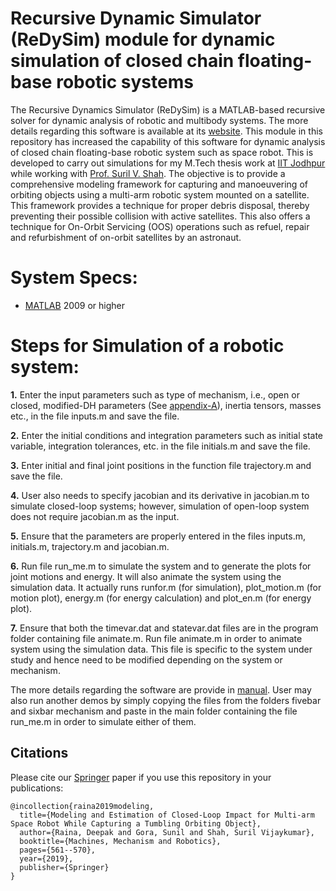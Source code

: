 # Recursive Dynamic Simulator (ReDySim) module for dynamic simulation of closed chain floating-base robotic systems
The Recursive Dynamics Simulator (ReDySim) is a MATLAB-based recursive solver for dynamic analysis of robotic and multibody systems. The more details regarding this software is available at its [website](http://redysim.weebly.com/). This module in this repository has increased the capability of this software for dynamic analysis of closed chain floating-base robotic system such as space robot. This is developed to carry out simulations for my M.Tech thesis work at [IIT Jodhpur](http://www.iitj.ac.in/) while working with [Prof. Suril V. Shah](http://surilshah.weebly.com/). The objective is to provide a comprehensive modeling framework for capturing and manoeuvering of orbiting objects using a multi-arm robotic system mounted on a satellite. This framework provides a technique for proper debris disposal, thereby preventing their possible collision with active satellites. This also offers a technique for On-Orbit Servicing (OOS) operations such as refuel, repair and refurbishment of on-orbit satellites by an astronaut.

# System Specs:
- [MATLAB](https://matlab.mathworks.com/) 2009 or higher

# Steps for Simulation of a robotic system:

**1.** Enter the input parameters such as type of mechanism, i.e., open or closed, modified-DH parameters (See [appendix-A](https://github.com/deepakraina99/redysim-floating-base-robot/blob/master/Appendix%20A_DH%20parameter.pdf)), inertia tensors, masses etc., in the file inputs.m and save the file.

**2.** Enter the initial conditions and integration parameters such as initial state variable, integration tolerances, etc. in the file initials.m and save the file.

**3.** Enter initial and final joint positions in the function file trajectory.m and save the file.

**4.** User also needs to specify jacobian and its derivative in jacobian.m to simulate closed-loop systems; however, simulation of open-loop system does not require jacobian.m as the input.

**5.** Ensure that the parameters are properly entered in the files inputs.m, initials.m, trajectory.m and jacobian.m.

**6.** Run file run_me.m to simulate the system and to generate the plots for joint motions and energy. It will also animate the system using the simulation data. It actually runs runfor.m (for simulation), plot_motion.m (for motion plot), energy.m (for energy calculation) and plot_en.m (for energy plot).

**7.** Ensure that both the timevar.dat and statevar.dat files are in the program folder containing file animate.m. Run file animate.m in order to animate system using the simulation data. This file is specific to the system under study and hence need to be modified depending on the system or mechanism.

The more details regarding the software are provide in [manual](https://github.com/deepakraina99/redysim-floating-base-robot/blob/master/Manual_Floating-base_ForDyn.pdf). User may also run another demos by simply copying the files from the folders fivebar and sixbar mechanism and paste in the main folder containing the file run_me.m in order to simulate either of them. 

## Citations
Please cite our [Springer](https://link.springer.com/chapter/10.1007/978-981-10-8597-0_48) paper if you use this repository in your publications:
```
@incollection{raina2019modeling,
  title={Modeling and Estimation of Closed-Loop Impact for Multi-arm Space Robot While Capturing a Tumbling Orbiting Object},
  author={Raina, Deepak and Gora, Sunil and Shah, Suril Vijaykumar},
  booktitle={Machines, Mechanism and Robotics},
  pages={561--570},
  year={2019},
  publisher={Springer}
}
```
